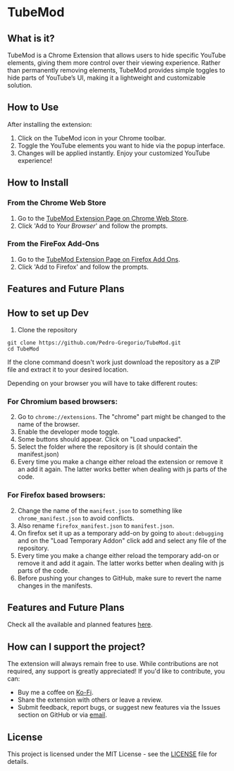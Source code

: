 # TubeMod

## What is it?

TubeMod is a Chrome Extension that allows users to hide specific YouTube elements, giving them more control over their viewing experience. Rather than permanently removing elements, TubeMod provides simple toggles to hide parts of YouTube’s UI, making it a lightweight and customizable solution.

## How to Use

After installing the extension:

1. Click on the TubeMod icon in your Chrome toolbar.
2. Toggle the YouTube elements you want to hide via the popup interface.
3. Changes will be applied instantly. Enjoy your customized YouTube experience!

## How to Install

### From the Chrome Web Store

1. Go to the [TubeMod Extension Page on Chrome Web Store](https://chromewebstore.google.com/detail/tubemod/mhhalndcidpfcemnlidabgieccknndei).
2. Click 'Add to _Your Browser_' and follow the prompts.

### From the FireFox Add-Ons

1. Go to the [TubeMod Extension Page on Firefox Add Ons](https://addons.mozilla.org/en-GB/firefox/addon/tubemod/).
2. Click 'Add to Firefox' and follow the prompts.

## Features and Future Plans
## How to set up Dev

1. Clone the repository

```
git clone https://github.com/Pedro-Gregorio/TubeMod.git
cd TubeMod
```

If the clone command doesn't work just download the repository as a ZIP file and extract it to your desired location.

Depending on your browser you will have to take different routes:

### For Chromium based browsers:
   2. Go to `chrome://extensions`. The "chrome" part might be changed to the name of the browser.
   3. Enable the developer mode toggle.
   4. Some buttons should appear. Click on "Load unpacked".
   5. Select the folder where the repository is (it should contain the manifest.json)
   6. Every time you make a change either reload the extension or remove it an add it again. The latter works better when dealing with js parts of the code.


### For Firefox based browsers:
   2. Change the name of the `manifest.json` to something like `chrome_manifest.json` to avoid conflicts.
   3. Also rename `firefox_manifest.json` to `manifest.json`.
   4. On firefox set it up as a temporary add-on by going to `about:debugging` and on the "Load Temporary Addon" click add and select any file of the repository.
   5.  Every time you make a change either reload the temporary add-on or remove it and add it again. The latter works better when dealing with js parts of the code.
   6.  Before pushing your changes to GitHub, make sure to revert the name changes in the manifests.

## Features and Future Plans

Check all the available and planned features [here](./documentation/Features.md).

## How can I support the project?

The extension will always remain free to use. While contributions are not required, any support is greatly appreciated! If you'd like to contribute, you can:

- Buy me a coffee on [Ko-Fi](ko-fi.com/pedrogregorio).
- Share the extension with others or leave a review.
- Submit feedback, report bugs, or suggest new features via the Issues section on GitHub or via [email](mailto:pedro-gregorio@outlook.pt).

## License

This project is licensed under the MIT License - see the [LICENSE](LICENSE) file for details.
